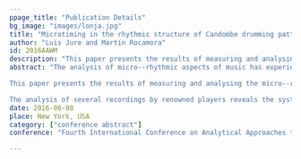 ```yaml
---
ppage_title: "Publication Details"
bg_image: "images/lonja.jpg" 
title: "Microtiming in the rhythmic structure of Candombe drumming patterns"  
author: "Luis Jure and Martín Rocamora"  
id: 2016AAWM
description: "This paper presents the results of measuring and analysing the micro--rhythmical properties of the drumming patterns in Uruguayan Candombe."
abstract: "The analysis of micro--rhythmic aspects of music has experienced an important development in recent years. Microtiming involves small--scale temporal deviations of events in the musical surface with respect to an underlying isochronous metrical grid. These deviations can take the form of tempo variations like *rubato*; in other cases they rather consist of the time--shifting of events with respect to the steady beats of a constant tempo (e.g. *notes inégales* in Baroque or ``swing'' eighth--notes in Jazz). It has been recently argued that in some cases microtiming could be better understood by considering non--isochronous beat subdivisions.

This paper presents the results of measuring and analysing the micro--rhythmical properties of the drumming patterns in Uruguayan Candombe. Candombe rhythm results from the interaction of the patterns of three drums of different size and pitch, and its metric structure---a cycle of four beats and sixteen pulses--- shares many traits with other musics of the Afro--Atlantic world. 

The analysis of several recordings by renowned players reveals the systematic and consistent use of micro--temporal deviations in the patterns of Candombe, demonstrating that microtiming is a structural component of its rhythm."  
date: 2016-06-08  
place: New York, USA  
category: ["conference abstract"]  
conference: "Fourth International Conference on Analytical Approaches to World Music (AAWM 2016)"  

---
```


